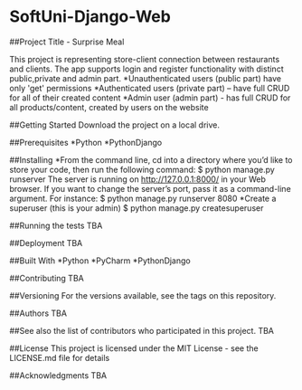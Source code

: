 # SoftUni-Django-Web
##Project Title - Surprise Meal

This project is representing store-client connection between restaurants and clients.
The app supports login and register functionality with distinct public,private and admin part.
*Unauthenticated users (public part) have only 'get' permissions 
*Authenticated users (private part) – have full CRUD for all of their created content
*Admin user (admin part) - has full CRUD for all products/content, created by users on the website

##Getting Started
Download the project on a local drive.

##Prerequisites
*Python
*PythonDjango

##Installing
*From the command line, cd into a directory where you’d like to store your code, then run the following command:
$ python manage.py runserver
The server is running on http://127.0.0.1:8000/ in your Web browser.
If you want to change the server’s port, pass it as a command-line argument. For instance:
$ python manage.py runserver 8080
*Create a superuser (this is your admin)
$ python manage.py createsuperuser 

##Running the tests
TBA

##Deployment
TBA

##Built With
*Python
*PyCharm
*PythonDjango

##Contributing
TBA

##Versioning
For the versions available, see the tags on this repository.

##Authors
TBA

##See also the list of contributors who participated in this project.
TBA

##License
This project is licensed under the MIT License - see the LICENSE.md file for details

##Acknowledgments
TBA
